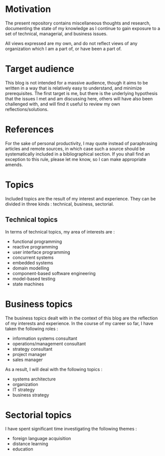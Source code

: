# Motivation
The present repository contains miscellaneous thoughts and research, documenting the state of my knowledge as I continue to gain exposure to a set of technical, managerial, and business issues.

All views expressed are my own, and do not reflect views of any organization which I am a part of, or have been a part of.

# Target audience
This blog is not intended for a massive audience, though it aims to be written in a way that is relatively easy to understand, and minimize prerequisites. The first target is me, but there is the underlying hypothesis that the issues I met and am discussing here, others will have also been challenged with, and will find it useful to review my own reflections/solutions.

# References
For the sake of personal productivity, I may quote instead of paraphrasing articles and remote sources, in which case such a source should be systematically included in a bibliographical section. If you shall find an exception to this rule, please let me know, so I can make appropriate amends.

# Topics
Included topics are the result of my interest and experience. They can be divided in three kinds : technical, business, sectorial.

## Technical topics
In terms of technical topics, my area of interests are :

- functional programming
- reactive programming
- user interface programming
- concurrent systems
- embedded systems
- domain modelling
- component-based software engineering
- model-based testing
- state machines

# Business topics
The business topics dealt with in the context of this blog are the reflection of my interests and experience. In the course of my career so far, I have taken the following roles :

- information systems consultant
- operations/management consultant
- strategy consultant
- project manager 
- sales manager

As a result, I will deal with the following topics :

- systems architecture
- organization
- IT strategy
- business strategy

# Sectorial topics
I have spent significant time investigating the following themes :

- foreign language acquisition
- distance learning
- education
